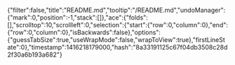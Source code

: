 {"filter":false,"title":"README.md","tooltip":"/README.md","undoManager":{"mark":0,"position":-1,"stack":[]},"ace":{"folds":[],"scrolltop":10,"scrollleft":0,"selection":{"start":{"row":0,"column":0},"end":{"row":0,"column":0},"isBackwards":false},"options":{"guessTabSize":true,"useWrapMode":false,"wrapToView":true},"firstLineState":0},"timestamp":1416218179000,"hash":"8a33191125c67f04db3508c28d2f30a6b193a682"}